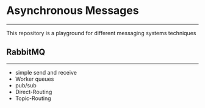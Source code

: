 # Asynchronous Messages
----------------------------------------------------------------
This repository is a playground for different messaging systems techniques 

## RabbitMQ
---------------------------
- simple send and receive 
- Worker queues
- pub/sub
- Direct-Routing
- Topic-Routing